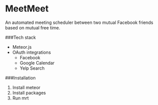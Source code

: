 MeetMeet
========
An automated meeting scheduler between two mutual Facebook friends based on mutual free time.

###Tech stack

- Meteor.js
- OAuth integrations
   - Facebook
   - Google Calendar
   - Yelp Search

###Installation

1. Install meteor
1. Install packages
1. Run mrt
